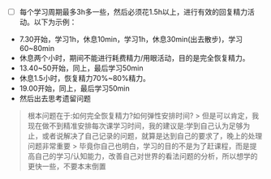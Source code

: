 - [ ] 每个学习周期最多3h多一些，然后必须花1.5h以上，进行有效的回复精力活动。以下为示例：
- 7.30开始，学习1h，休息10min，学习1h，休息30min(出去散步)，学习60~80min
- 休息两个小时，期间不能进行耗费精力/用眼活动，目的是完全恢复精力。
- 13.40~50开始，同上，最后学习50min
- 休息1.5小时，恢复精力70%~80%精力。
- 19.00开始，同上，最后学习50min
- 然后出去思考遗留问题

> 根本问题在于:如何完全恢复精力?如何弹性安排时间?
    > 但是可以肯定，我现在做不到精准安排每次课学习时间，我的建议是:学到自己认为足够为止，或者说解决了自己记录的问题，就算是达到自己的要求了，晚上的处理问题非常重要
    > 毕竟你自己也明白，学习的目的不是为了赶课程，而是提高自己的学习/认知能力，改善自己对世界的看法问题的分析，所以想学的更快一些，不要本末倒置
